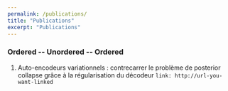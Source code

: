 ```yaml
---
permalink: /publications/
title: "Publications"
excerpt: "Publications"
---
```



### Ordered -- Unordered -- Ordered

1. Auto-encodeurs variationnels : contrecarrer le problème de posterior collapse grâce à la régularisation du décodeur `link: http://url-you-want-linked`
